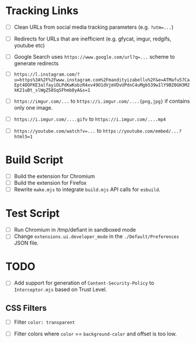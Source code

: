 
# Tracking Links

- [ ] Clean URLs from social media tracking parameters (e.g. `?utm=...`)

- [ ] Redirects for URLs that are inefficient (e.g. gfycat, imgur, redgifs, youtube etc)

- [ ] Google Search uses `https://www.google.com/url?q=...` scheme to generate redirects
- [ ] `https://l.instagram.com/?u=https%3A%2F%2Fwww.instagram.com%2Fmandityizabellu%2F&e=ATMafu57CaEpt4DOFKE3alfayiOLPdKwKobzR4xv49O1dVjmVDvUPdnC4uMgb539wIlY9BZ0GH3M2kK21uBt_slWgZ58SqSFhmb8yA&s=1`
- [ ] `https://imgur.com/...` to `https://i.imgur.com/....{png,jpg}` if contains only one image.
- [ ] `https://i.imgur.com/....gifv` to `https://i.imgur.com/....mp4`
- [ ] `https://youtube.com/watch?v=...` to `https://youtube.com/embed/...?html5=1`

# Build Script

- [ ] Build the extension for Chromium
- [ ] Build the extension for Firefox
- [ ] Rewrite `make.mjs` to integrate `build.mjs` API calls for `esbuild`.

# Test Script

- [ ] Run Chromium in /tmp/defiant in sandboxed mode
- [ ] Change `extensions.ui.developer_mode` in the `./Default/Preferences` JSON file.

# TODO

- [ ] Add support for generation of `Content-Security-Policy` to `Interceptor.mjs` based on Trust Level.

## CSS Filters

- [ ] Filter `color: transparent`
- [ ] Filter colors where `color` == `background-color` and offset is too low.


